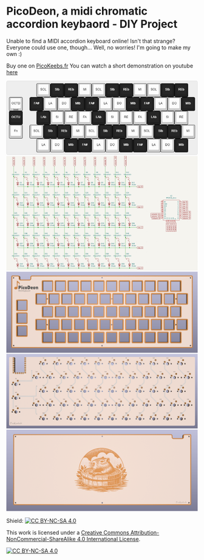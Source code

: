 # PicoDeon, a midi chromatic accordion keybaord - DIY Project

Unable to find a MIDI accordion keyboard online! Isn't that strange? Everyone could use one, though... Well, no worries! I'm going to make my own :)

Buy one on [PicoKeebs.fr](https://www.picokeebs.fr/picodeon.php)
You can watch a short demonstration on youtube [here](https://youtu.be/MS7t3GJ2ovU) 

<img src="./img/layout.png">
<img src="./img/pcb_schematic.png">

<img src="./img/top_plate.png">
<img src="./img/pcb.png">
<img src="./img/bottom_plate.png">


Shield: [![CC BY-NC-SA 4.0][cc-by-nc-sa-shield]][cc-by-nc-sa]

This work is licensed under a [Creative Commons Attribution-NonCommercial-ShareAlike 4.0 International License][cc-by-nc-sa].

[![CC BY-NC-SA 4.0][cc-by-nc-sa-image]][cc-by-nc-sa]

[cc-by-nc-sa]: http://creativecommons.org/licenses/by-nc-sa/4.0/
[cc-by-nc-sa-image]: https://licensebuttons.net/l/by-nc-sa/4.0/88x31.png
[cc-by-nc-sa-shield]: https://img.shields.io/badge/License-CC%20BY--NC--SA%204.0-lightgrey.svg
